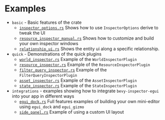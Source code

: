 # Examples

- `basic` - Basic features of the crate
  - [`inspector_options.rs`](./basic/inspector_options.rs) Shows how to use `InspectorOptions` derive to tweak the UI
  - [`resource_inspector_manual.rs`](./basic/resource_inspector_manual.rs) Shows how to customize and build your own inspector windows
  - [`relationship_ui.rs`](./basic/relationship_ui.rs) Shows the entity ui along a specific relationship.
- `quick` - Demonstrations of the quick plugins
  - [`world_inspector.rs`](./quick/world_inspector.rs) Example of the `WorldInspectorPlugin`
  - [`resource_inspector.rs`](./quick/resource_inspector.rs) Example of the `ResourceInspectorPlugin`
  - [`filter_query_inspector.rs`](./quick/filter_query_inspector.rs) Example of the `FilterQueryInspectorPlugin`
  - [`asset_inspector.rs`](./quick/asset_inspector.rs) Example of the `AssetInspectorPlugin`
  - [`state_inspector.rs`](./quick/state_inspector.rs) Example of the `StateInspectorPlugin`
- `integrations` - examples showing how to integrate `bevy-inspector-egui` into your app in different ways
  - [`egui_dock.rs`](./integrations/egui_dock.rs) Full features examples of building your own mini-editor using `egui_dock` and `egui_gizmo`
  - [`side_panel.rs`](./integrations/side_panel.rs) Example of using a custom UI layout
